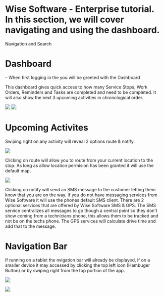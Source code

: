 # Wise Software - Enterprise tutorial. In this section, we will cover navigating and using the dashboard.

Navigation and Search

# Dashboard

– When first logging in the you will be greeted with the Dashboard

This dashboard gives quick access to how many Service Stops, Work Orders, Reminders and Tasks are completed and need to be completed. It will also show the next 3 upcoming activities in chronological order.

![](https://wiselibrary.blob.core.windows.net/docs/Mobile/dashboard.png)  ![](https://wiselibrary.blob.core.windows.net/docs/Mobile/dashboard2.png)

# Upcoming Activites

Swiping right on any activity will reveal 2 options route & notify.

![](https://wiselibrary.blob.core.windows.net/docs/Mobile/Dashboard-Swipe.png)


Clicking on route will allow you to route from your current location to the stop. As long as allow location permision has been granted it will use the default map.

![](https://wiselibrary.blob.core.windows.net/docs/Mobile/GoogleMap.png)


Clicking on notify will send an SMS message to the customer letting them know that you are on the way. If you do not have messaging services from Wise Software it will use the phones default SMS client. There are 2 optional services that are offered by Wise Software SMS & GPS. The SMS service centralizes all messages to go though a central point so they don't show coming from a technicians phone, this allows them to be tracked and not be on the techs phone. The GPS services will calculate drive time and add that to the message.


# Navigation Bar

If running on a tablet the nvigation bar will already be displayed, if on a smaller device it may accessed by clicking the top left icon (Hambuger Button) or by swiping right from the top portion of the app.

![](https://wiselibrary.blob.core.windows.net/docs/Mobile/dashboard-menu.png)


![](https://wiselibrary.blob.core.windows.net/docs/Mobile/Menu.png)




